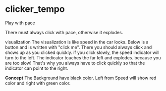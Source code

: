 # clicker_tempo

Play with pace

There must always click with pace, otherwise it explodes.

visualization
The visualization is like speed in the car looks. Below is a button and is written with "click me". There you should always click and shows up as you clicked quickly. if you click slowly, the speed indicator will turn to the left. The indicator touches the far left and explodes. because you are too slow! That's why you always have to click quickly so that the indicator can point to the right.

<b>Concept</b>
The Background have black color. Left from Speed will show red color and right with green color. 

